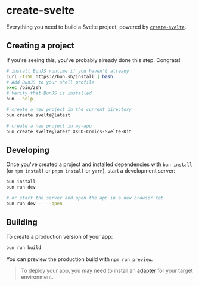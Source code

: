 # create-svelte

Everything you need to build a Svelte project, powered by [`create-svelte`](https://github.com/sveltejs/kit/tree/main/packages/create-svelte).

## Creating a project

If you're seeing this, you've probably already done this step. Congrats!

```bash
# install BunJS runtime if you haven't already
curl -fsSL https://bun.sh/install | bash
# Add BunJS to your shell profile
exec /bin/zsh
# Verify that BunJS is installed
bun --help

# create a new project in the current directory
bun create svelte@latest

# create a new project in my-app
bun create svelte@latest XKCD-Comics-Svelte-Kit
```

## Developing

Once you've created a project and installed dependencies with `bun install` (or `npm install` or `pnpm install` or `yarn`), start a development server:

```bash
bun install
bun run dev

# or start the server and open the app in a new browser tab
bun run dev -- --open
```

## Building

To create a production version of your app:

```bash
bun run build
```

You can preview the production build with `npm run preview`.

> To deploy your app, you may need to install an [adapter](https://kit.svelte.dev/docs/adapters) for your target environment.
